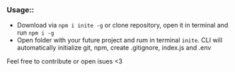 ### Usage::
- Download via `npm i inite -g` or clone repository, open it in terminal and run `npm i -g`
- Open folder with your future project and rum in terminal `inite`. CLI will automatically initialize git, npm, create .gitignore, index.js and .env

Feel free to contribute or open isues <3